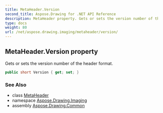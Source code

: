 ```yaml
---
title: MetaHeader.Version
second_title: Aspose.Drawing for .NET API Reference
description: MetaHeader property. Gets or sets the version number of the header format
type: docs
weight: 80
url: /net/aspose.drawing.imaging/metaheader/version/
---
```

## MetaHeader.Version property

Gets or sets the version number of the header format.

```csharp
public short Version { get; set; }
```

### See Also

* class [MetaHeader](../)
* namespace [Aspose.Drawing.Imaging](../../metaheader/)
* assembly [Aspose.Drawing.Common](../../../)


